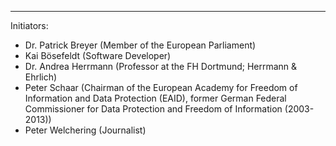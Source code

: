 ---
Initiators:

   * Dr. Patrick Breyer (Member of the European Parliament)
   * Kai Bösefeldt (Software Developer)
   * Dr. Andrea Herrmann (Professor at the FH Dortmund; Herrmann & Ehrlich)
   * Peter Schaar (Chairman of the European Academy for Freedom of Information and Data Protection (EAID), former German Federal Commissioner for Data Protection and Freedom of Information (2003-2013))
   * Peter Welchering (Journalist)
